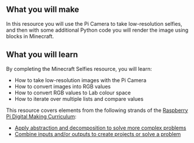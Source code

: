 ## What you will make
In this resource you will use the Pi Camera to take low-resolution selfies, and then with some additional Python code you will render the image using blocks in Minecraft.

## What you will learn
By completing the Minecraft Selfies resource, you will learn:

- How to take low-resolution images with the Pi Camera
- How to convert images into RGB values
- How to convert RGB values to Lab colour space
- How to iterate over multiple lists and compare values

This resource covers elements from the following strands of the [Raspberry Pi Digital Making Curriculum](https://www.raspberrypi.org/curriculum/):

- [Apply abstraction and decomposition to solve more complex problems](https://www.raspberrypi.org/curriculum/programming/developer)
- [Combine inputs and/or outputs to create projects or solve a problem](https://www.raspberrypi.org/curriculum/physical-computing/builder)

